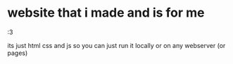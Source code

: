 # website that i made and is for me 
:3

its just html css and js so you can just run it locally or on any webserver (or pages)